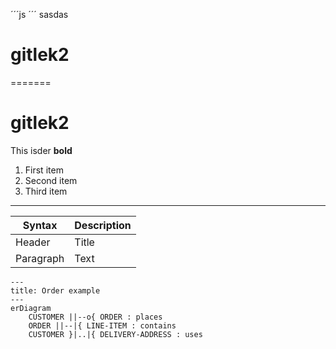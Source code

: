 
´´´js 
´´´
sasdas
# gitlek2
=======
# gitlek2



This isder **bold**

1. First item
2. Second item
3. Third item


---

| Syntax | Description |
| ---------- | ---------- |
| Header | Title |
| Paragraph | Text |

```mermaid
---
title: Order example
---
erDiagram
    CUSTOMER ||--o{ ORDER : places
    ORDER ||--|{ LINE-ITEM : contains
    CUSTOMER }|..|{ DELIVERY-ADDRESS : uses
```

